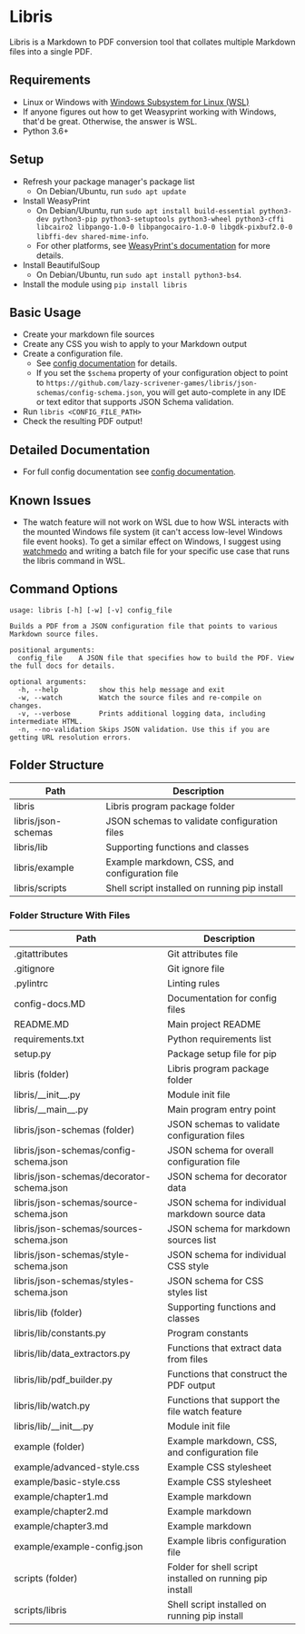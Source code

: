 # Libris

Libris is a Markdown to PDF conversion tool that collates multiple Markdown files into a single PDF.

## Requirements

* Linux or Windows with [Windows Subsystem for Linux (WSL)](https://docs.microsoft.com/en-us/windows/wsl/install)
* If anyone figures out how to get Weasyprint working with Windows, that'd be great. Otherwise, the answer is WSL.
* Python 3.6+

## Setup

* Refresh your package manager's package list
  * On Debian/Ubuntu, run `sudo apt update`
* Install WeasyPrint
    * On Debian/Ubuntu, run `sudo apt install build-essential python3-dev python3-pip python3-setuptools python3-wheel python3-cffi libcairo2 libpango-1.0-0 libpangocairo-1.0-0 libgdk-pixbuf2.0-0 libffi-dev shared-mime-info`.
    * For other platforms, see [WeasyPrint's documentation](https://doc.courtbouillon.org/weasyprint/v52.5/install.html) for more details.
* Install BeautifulSoup
    * On Debian/Ubuntu, run `sudo apt install python3-bs4`.
* Install the module using `pip install libris`

## Basic Usage

* Create your markdown file sources
* Create any CSS you wish to apply to your Markdown output
* Create a configuration file.
    * See [config documentation](./config-docs.MD) for details.
    * If you set the `$schema` property of your configuration object to point to `https://github.com/lazy-scrivener-games/libris/json-schemas/config-schema.json`, you will get auto-complete in any IDE or text editor that supports JSON Schema validation.
* Run `libris <CONFIG_FILE_PATH>`
* Check the resulting PDF output!

## Detailed Documentation

* For full config documentation see [config documentation](./config-docs.MD).

## Known Issues

* The watch feature will not work on WSL due to how WSL interacts with the mounted Windows file system (it can't access low-level Windows file event hooks). To get a similar effect on Windows, I suggest using [watchmedo](https://github.com/gorakhargosh/watchdog) and writing a batch file for your specific use case that runs the libris command in WSL.

## Command Options

```
usage: libris [-h] [-w] [-v] config_file

Builds a PDF from a JSON configuration file that points to various Markdown source files.

positional arguments:
  config_file    A JSON file that specifies how to build the PDF. View the full docs for details.

optional arguments:
  -h, --help          show this help message and exit
  -w, --watch         Watch the source files and re-compile on changes.
  -v, --verbose       Prints additional logging data, including intermediate HTML.
  -n, --no-validation Skips JSON validation. Use this if you are getting URL resolution errors.
```

## Folder Structure

| Path                | Description                                   |
| ------------------- | --------------------------------------------- |
| libris              | Libris program package folder                 |
| libris/json-schemas | JSON schemas to validate configuration files  |
| libris/lib          | Supporting functions and classes              |
| libris/example      | Example markdown, CSS, and configuration file |
| libris/scripts      | Shell script installed on running pip install |

### Folder Structure With Files

| Path                                        | Description                                               |
| ------------------------------------------- | --------------------------------------------------------- |
| .gitattributes                              | Git attributes file                                       |
| .gitignore                                  | Git ignore file                                           |
| .pylintrc                                   | Linting rules                                             |
| config-docs.MD                              | Documentation for config files                            |
| README.MD                                   | Main project README                                       |
| requirements.txt                            | Python requirements list                                  |
| setup.py                                    | Package setup file for pip                                |
| libris (folder)                             | Libris program package folder                             |
| libris/\_\_init\_\_.py                      | Module init file                                          |
| libris/\_\_main\_\_.py                      | Main program entry point                                  |
| libris/json-schemas (folder)                | JSON schemas to validate configuration files              |
| libris/json-schemas/config-schema.json      | JSON schema for overall configuration file                |
| libris/json-schemas/decorator-schema.json   | JSON schema for decorator data                            |
| libris/json-schemas/source-schema.json      | JSON schema for individual markdown source data           |
| libris/json-schemas/sources-schema.json     | JSON schema for markdown sources list                     |
| libris/json-schemas/style-schema.json       | JSON schema for individual CSS style                      |
| libris/json-schemas/styles-schema.json      | JSON schema for CSS styles list                           |
| libris/lib (folder)                         | Supporting functions and classes                          |
| libris/lib/constants.py                     | Program constants                                         |
| libris/lib/data_extractors.py               | Functions that extract data from files                    |
| libris/lib/pdf_builder.py                   | Functions that construct the PDF output                   |
| libris/lib/watch.py                         | Functions that support the file watch feature             |
| libris/lib/\_\_init\_\_.py                  | Module init file                                          |
| example (folder)                            | Example markdown, CSS, and configuration file             |
| example/advanced-style.css                  | Example CSS stylesheet                                    |
| example/basic-style.css                     | Example CSS stylesheet                                    |
| example/chapter1.md                         | Example markdown                                          |
| example/chapter2.md                         | Example markdown                                          |
| example/chapter3.md                         | Example markdown                                          |
| example/example-config.json                 | Example libris configuration file                         |
| scripts (folder)                            | Folder for shell script installed on running pip install  |
| scripts/libris                              | Shell script installed on running pip install             |
